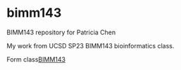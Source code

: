 # bimm143
BIMM143 repository for Patricia Chen

My work from UCSD SP23 BIMM143 bioinformatics class. 


Form class[BIMM143](https://bioboot.github.io/bimm143_S23/)

